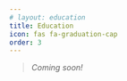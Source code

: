 ```yaml
---
# layout: education
title: Education
icon: fas fa-graduation-cap
order: 3
---
```



> *Coming soon!*